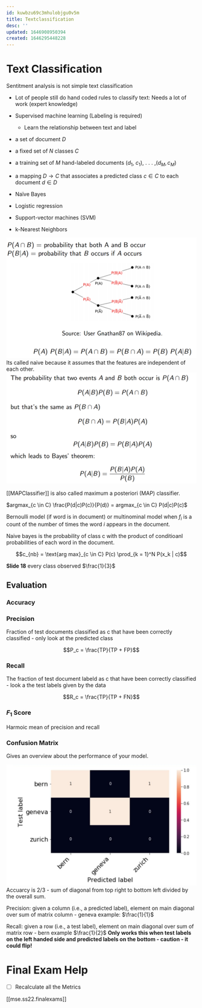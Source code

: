 ```yaml
---
id: kuwbzu69c3mhulobjgu0v5m
title: Textclassification
desc: ''
updated: 1646908950394
created: 1646295448228
---
```

# Text Classification
Sentitment analysis is not simple text classification

- Lot of people still do hand coded rules to classify text: Needs a lot of work (expert knowledge)
- Supervised machine learning (Labeling is required)
  - Learn the relationship between text and label

- a set of document $D$
- a fixed set of $N$ classes $C$
- a training set of $M$ hand-labeled documents ($d_1$, $c_1$), . . . ,($d_M, c_M$)

- a mapping $D \to C$ that associates a predicted class $c \in C$ to each
document $d \in D$

- Naïve Bayes
- Logistic regression
- Support-vector machines (SVM)
- k-Nearest Neighbors

![Naïve Bayes concept](/assets/images/2022-03-03-09-28-57.png)
Its called naive because it assumes that the features are independent of each other. 
![Bayes theorem](/assets/images/2022-03-03-09-31-50.png)

[[MAPClassifier]] is also called maximum a posteriori (MAP) classifier.

$argmax_{c \in C} \frac{P(d|c)P(c)}{P(d)} = argmax_{c \in C} P(d|c)P(c)$

Bernoulli model (if word is in document) or multinominal model when $f_i$ is a count of the number of times the word $i$ appears in the document.

Naive bayes is the probability of class c with the product of conditioanl probabilities of each word in the document.

$$c_{nb} = \text{arg max}_{c \in C} P(c) \prod_{k = 1}^N P(x_k | c)$$

**Slide 18** every class observed $\frac{1}{3}$

## Evaluation

### Accuracy
### Precision
Fraction of test documents classified as c that have been correctly classified - only look at the predicted class

$$P_c = \frac{TP}{TP + FP}$$
### Recall
The fraction of test document labeld as c that have been correctly classified - look a the test labels given by the data

$$R_c = \frac{TP}{TP + FN}$$
### $F_1$ Score
Harmoic mean of precision and recall

### Confusion Matrix
Gives an overview about the performance of your model. 

![Confusion Matrix](/assets/images/2022-03-10-09-50-12.png)
Accuarcy is 2/3 - sum of diagonal from top right to bottom left divided by the overall sum.

Precision: given a column (i.e., a predicted label), element on main diagonal over sum of matrix column - geneva example: $\frac{1}{1}$


Recall: given a row (i.e., a test label), element on main diagonal over sum of matrix row - bern example $\frac{1}{2}$
**Only works this when test labels on the left handed side and predicted labels on the bottom - caution - it could flip!**

# Final Exam Help
- [ ] Recalculate all the Metrics

[[mse.ss22.finalexams]]



